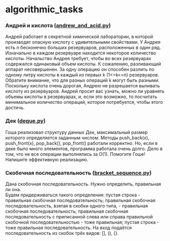 # algorithmic_tasks

### Андрей и кислота ([andrew_and_acid.py](https://github.com/Port-tf/algorithmic_tasks/blob/main/andrew_and_acid.py))
Андрей работает в секретной химической лаборатории, в которой производят опасную кислоту с удивительными свойствами. У Андрея есть n бесконечно больших резервуаров, расположенных в один ряд. Изначально в каждом резервуаре находится некоторое количество кислоты. Начальство Андрея требует, чтобы во всех резервуарах содержался одинаковый объем кислоты. К сожалению, разливающий аппарат несовершенен. За одну операцию он способен разлить по одному литру кислоты в каждый из первых k (1<=k<=n) резервуаров. Обратите внимание, что для разных операций k могут быть разными. Поскольку кислота очень дорогая, Андрею не разрешается выливать кислоту из резервуаров. Андрей просит вас узнать, можно ли уравнять объемы кислоты в резервуарах, и, если это возможно, то посчитать минимальное количество операций, которое потребуется, чтобы этого достичь.

### Дек ([deque.py](https://github.com/Port-tf/algorithmic_tasks/blob/main/deque.py))
Гоша реализовал структуру данных Дек, максимальный размер которого определяется заданным числом. Методы push_back(x), push_front(x), pop_back(), pop_front() работали корректно. Но, если в деке было много элементов, программа работала очень долго. Дело в том, что не все операции выполнялись за O(1). Помогите Гоше! Напишите эффективную реализацию.

### Скобочная последовательность ([bracket_sequence.py](https://github.com/Port-tf/algorithmic_tasks/blob/main/bracket_sequence.py))
Дана скобочная последовательность. Нужно определить, правильная ли она.\
Будем придерживаться такого определения:
пустая строка - правильная скобочная последовательность;
правильная скобочная последовательность, взятая в скобки одного типа, - правильная скобочная последовательность;
правильная скобочная последовательность с приписанной слева или справа правильной скобочной последовательностью - тоже правильная; пустая строка - тоже правильная последовательность.
На вход подаётся последовательность из скобок трёх видов: [], (), {}.
